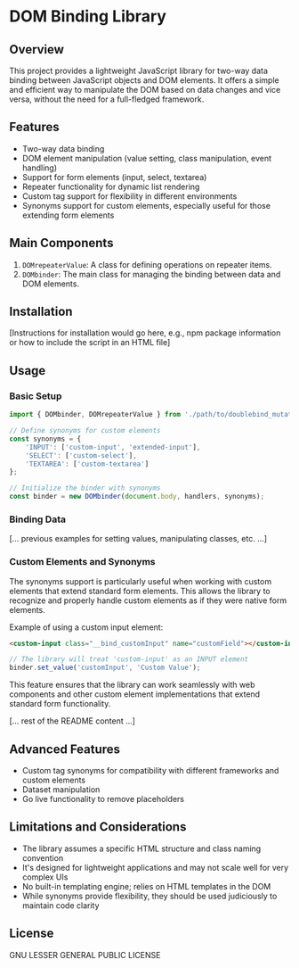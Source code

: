 # DOM Binding Library

## Overview
This project provides a lightweight JavaScript library for two-way data binding between JavaScript objects and DOM elements. It offers a simple and efficient way to manipulate the DOM based on data changes and vice versa, without the need for a full-fledged framework.

## Features
- Two-way data binding
- DOM element manipulation (value setting, class manipulation, event handling)
- Support for form elements (input, select, textarea)
- Repeater functionality for dynamic list rendering
- Custom tag support for flexibility in different environments
- Synonyms support for custom elements, especially useful for those extending form elements

## Main Components
1. `DOMrepeaterValue`: A class for defining operations on repeater items.
2. `DOMbinder`: The main class for managing the binding between data and DOM elements.

## Installation
[Instructions for installation would go here, e.g., npm package information or how to include the script in an HTML file]

## Usage

### Basic Setup
```javascript
import { DOMbinder, DOMrepeaterValue } from './path/to/doublebind_mutator.js';

// Define synonyms for custom elements
const synonyms = {
    'INPUT': ['custom-input', 'extended-input'],
    'SELECT': ['custom-select'],
    'TEXTAREA': ['custom-textarea']
};

// Initialize the binder with synonyms
const binder = new DOMbinder(document.body, handlers, synonyms);
```

### Binding Data

[... previous examples for setting values, manipulating classes, etc. ...]

### Custom Elements and Synonyms
The synonyms support is particularly useful when working with custom elements that extend standard form elements. This allows the library to recognize and properly handle custom elements as if they were native form elements.

Example of using a custom input element:
```html
<custom-input class="__bind_customInput" name="customField"></custom-input>
```

```javascript
// The library will treat 'custom-input' as an INPUT element
binder.set_value('customInput', 'Custom Value');
```

This feature ensures that the library can work seamlessly with web components and other custom element implementations that extend standard form functionality.

[... rest of the README content ...]

## Advanced Features
- Custom tag synonyms for compatibility with different frameworks and custom elements
- Dataset manipulation
- Go live functionality to remove placeholders

## Limitations and Considerations
- The library assumes a specific HTML structure and class naming convention
- It's designed for lightweight applications and may not scale well for very complex UIs
- No built-in templating engine; relies on HTML templates in the DOM
- While synonyms provide flexibility, they should be used judiciously to maintain code clarity

## License
GNU LESSER GENERAL PUBLIC LICENSE
